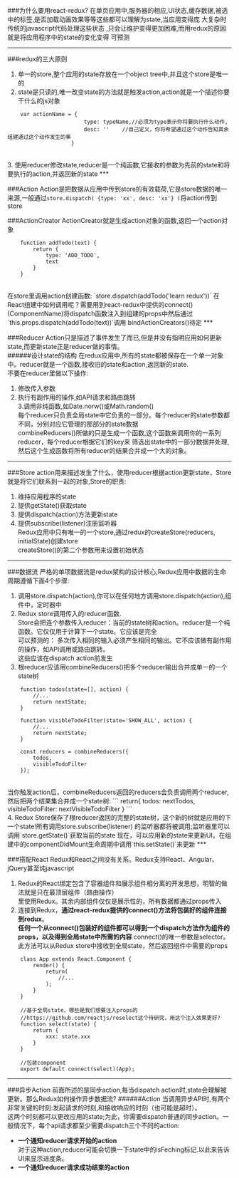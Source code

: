 ###为什么要用react-redux?
		在单页应用中,服务器的相应,UI状态,缓存数据,被选中的标签,是否加载动画效果等等这些都可以理解为state,当应用变得庞
		大复杂时传统的javascript代码处理这些状态 ,只会让维护变得更加困难,而用redux的原因就是将应用程序中的state的变化变得
		可预测
***

###redux的三大原则
1. 单一的store,整个应用的state存放在一个object tree中,并且这个store是唯一的
2. state是只读的,唯一改变state的方法就是触发action,action就是一个描述你要干什么的js对象    
```
	var actionName = { 
						type: typeName,//必须为type表示你将要执行什么动作,
						desc: ''	//自己定义，你将希望通过这个动作告知其余组建通过这个动作发生的事
					}
```
<br>
3. 使用reducer修改state,reducer是一个纯函数,它接收的参数为先前的state和将要执行的action,并返回新的state
***

###Action
Action是把数据从应用中传到store的有效载荷,它是store数据的唯一来源,一般通过`store.dispatch( {type: 'xx', desc: 'xx'} )`将action传到store
     
###ActionCreator
ActionCreator就是生成action对象的函数,返回一个action对象
```
	function addTodo(text) {
		return {
			type: 'ADD_TODO',
			text
		}
	}
```
<br>
在store里调用action创建函数: `store.dispatch(addTodo('learn redux'))`   
在React组建中如何调用呢？需要用到react-redux中提供的connect()(ComponentName)将dispatch函数注入到组建的props中然后通过    
`this.props.dispatch(addTodo(text))`调用    
bindActionCreators()待定
***

###Reducer
Action只是描述了事件发生了而已,但是并没有指明应用如何更新state,而更新state正是reducer做的事情。    
######设计state的结构
在redux应用中,所有的state都被保存在一个单一对象中。reducer就是一个函数,接收旧的state和action,返回新的state.    
不要在reducer里做以下操作:    
1. 修改传入参数    
2. 执行有副作用的操作,如API请求和路由跳转    
3.调用非纯函数,如Date.norw()或Math.random()       
		每个reducer只负责全局state中它负责的一部分。每个reducer的state参数都不同，分别对应它管理的那部分的state数据     
		combineReducers()所做的只是生成一个函数,这个函数来调用你的一系列reducer，每个reducer根据它们的key来
		筛选出state中的一部分数据并处理,然后这个生成函数将所有reducer的结果合并成一个大的对象。
***

###Store
action用来描述发生了什么，使用reducer根据action更新state，Store就是将它们联系到一起的对象,Store的职责:    
1. 维持应用程序的state    
2. 提供getState()获取state    
3. 提供dispatch(action)方法更新state    
4. 提供subscribe(listener)注册监听器    
Redux应用中只有唯一的一个store,通过redux的createStore(reducers, initialState)创建store    
createStore()的第二个参数用来设置初始状态    
***

###数据流
严格的单项数据流是redux架构的设计核心,Redux应用中数据的生命周期遵循下面4个步骤:   
1. 调用store.dispatch(action),你可以在任何地方调用store.dispatch(action),组件中，定时器中    
2. Redux store调用传入的reducer函数.      
		Store会把连个参数传入reducer：当前的state树和action。reducer是一个纯函数。它仅仅用于计算下一个state。它应该是完全    
		可以预测的：    多次传入相同的输入必须产生相同的输出。它不应该做有副作用的操作，如API调用或路由跳转。    
		这些应该在dispatch action前发生    
3. 根reducer应该用combineReducers()把多个reducer输出合并成单一的一个state树
```
	function todos(state=[], action) {
		//...
		return nextState;
	}
	
	function visibleTodoFilter(state='SHOW_ALL', action) {
		//...
		return nextState;
	}
	
	const reducers = combineReducers({
		todos,
		visibleTodoFilter
	});
```
<br>
当你触发action后，combineReducers返回的reducers会负责调用两个reducer,然后把两个结果集合并成一个state树:    
```
	return{
		todos: nextTodos,
		visibleTodoFilter: nextVisibleTodoFilter
	}
```
<br>
4. 	Redux Store保存了根reducer返回的完整的state树，这个新的树就是应用的下一个state!所有调用store.subscribe(listener)   
的监听器都将被调用;监听器里可以调用`store.getState()`获取当前的state   
现在，可以应用新的state来更新UI，在组建中的componentDidMount生命周期中调用`this.setState()`来更新		
***

###搭配React
Redux和React之间没有关系。Redux支持React、Angular、jQuery甚至纯javascript    
1. Redux的React绑定包含了容器组件和展示组件相分离的开发思想，明智的做法就是只在最顶层组件（路由操作）    
里使用Redux。其余内部组件仅仅是展示性的，所有数据都通过props传入    
2. 连接到Redux，**通过react-redux提供的connect()方法将包装好的组件连接到redux**。     
		**任何一个从connect()包装好的组件都可以得到一个dispatch方法作为组件的props，以及得到全局state中所需的内容**
		connect()的唯一参数是selector。此方法可以从Redux store中接收到全局state，然后返回组件中需要的props
```
	class App extends React.Component {
		render() {
			return(
				//...
			);
		}
	}
	
	//基于全局state，哪些是我们想要注入props的
	//https://github.com/reactjs/reselect这个待研究，用这个注入效果更好?
	function select(state) {
		return {
			xxx: state.xxx
		}
	}
	
	//包装component
	export default connect(select)(App);
```
***

###异步Action
		前面所述的是同步action,每当dispatch action时,state会理解被更新。那么Redux如何操作异步数据流?
######Action
当调用异步API时,有两个非常关键的时刻:发起请求的时刻,和接收响应的时刻（也可能是超时）。    
		这两个时刻都可以更改应用的state;为此，你需要dispatch普通的同步action。一般情况下，每个api请求都至少需要dispatch三个不同的action:
- **一个通知reducer请求开始的action**        
		对于这种action,reducer可能会切换一下state中的isFeching标记.以此来告诉UI来显示进度条。
- **一个通知reducer请求成功结束的action**





